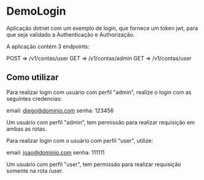 # DemoLogin

Aplicação dotnet com um exemplo de login, que fornece um token jwt, para que seja validado a Authenticação e  Authorização.

A aplicação contém 3 endpoints:

POST => /v1/contas/user
GET  => /v1/contas/admin
GET  => /v1/contas/user

## Como utilizar

Para realizar login com usuário com perfil "admin", realize o login com as seguintes credencias:

email: diego@dominio.com
senha: 123456

Um usuário com perfil "admin", tem permissão para realizar requisição em ambas as rotas.

Para realizar login com o usuário com perfil "user", utilize:

email: joao@dominio.com
senha: 111111

Um usuário com perfil "user", tem permissão para realizar requisição somente na rota /user.
